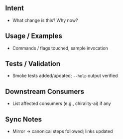 ## Intent
- What change is this? Why now?

## Usage / Examples
- Commands / flags touched, sample invocation

## Tests / Validation
- Smoke tests added/updated; `--help` output verified

## Downstream Consumers
- List affected consumers (e.g., chirality-ai) if any

## Sync Notes
- Mirror → canonical steps followed; links updated
